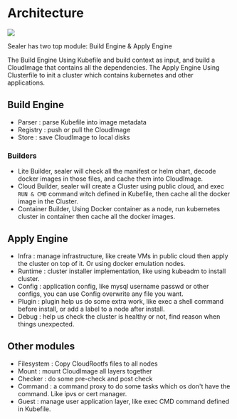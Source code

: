 # Architecture

![](https://user-images.githubusercontent.com/8912557/133879086-f13e3e37-65c3-43e2-977c-e8ebf8c8fb34.png)

Sealer has two top module: Build Engine & Apply Engine

The Build Engine Using Kubefile and build context as input, and build a CloudImage that contains all the dependencies.
The Apply Engine Using Clusterfile to init a cluster which contains kubernetes and other applications.

## Build Engine

* Parser : parse Kubefile into image metadata
* Registry : push or pull the CloudImage
* Store : save CloudImage to local disks

### Builders

* Lite Builder, sealer will check all the manifest or helm chart, decode docker images in those files, and cache them into CloudImage.
* Cloud Builder, sealer will create a Cluster using public cloud, and exec `RUN & CMD` command witch defined in Kubefile, then cache all the docker image in the Cluster.
* Container Builder, Using Docker container as a node, run kubernetes cluster in container then cache all the docker images.

## Apply Engine

* Infra : manage infrastructure, like create VMs in public cloud then apply the cluster on top of it. Or using docker emulation nodes.
* Runtime : cluster installer implementation, like using kubeadm to install cluster.
* Config : application config, like mysql username passwd or other configs, you can use Config overwrite any file you want.
* Plugin : plugin help us do some extra work, like exec a shell command before install, or add a label to a node after install.
* Debug : help us check the cluster is healthy or not, find reason when things unexpected.

## Other modules

* Filesystem : Copy CloudRootfs files to all nodes
* Mount : mount CloudImage all layers together
* Checker : do some pre-check and post check
* Command : a command proxy to do some tasks which os don't have the command. Like ipvs or cert manager.
* Guest : manage user application layer, like exec CMD command defined in Kubefile.
